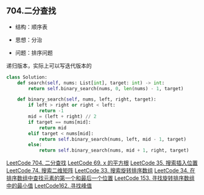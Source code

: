 ## 704.二分查找

- 结构：顺序表

- 思想：分治

- 问题：排序问题

递归版本，实际上可以写迭代版本的

```python
class Solution:
    def search(self, nums: List[int], target: int) -> int:
        return self.binary_search(nums, 0, len(nums) - 1, target)

    def binary_search(self, nums, left, right, target):
        if left > right or right < left:
            return -1
        mid = (left + right) // 2
        if target == nums[mid]:
            return mid
        elif target < nums[mid]:
            return self.binary_search(nums, left, mid - 1, target)
        else:
            return self.binary_search(nums, mid + 1, right, target)
```





[LeetCode 704. 二分查找](https://blog.csdn.net/UZDW_/article/details/142595875?spm=1001.2014.3001.5501)
[LeetCode 69. x 的平方根](https://blog.csdn.net/UZDW_/article/details/142593169?spm=1001.2014.3001.5501)
[LeetCode 35. 搜索插入位置](https://blog.csdn.net/UZDW_/article/details/142594407?spm=1001.2014.3001.5501)
[LeetCode 74. 搜索二维矩阵](https://blog.csdn.net/UZDW_/article/details/142594493?spm=1001.2014.3001.5501)
[LeetCode 33. 搜索旋转排序数组](https://blog.csdn.net/UZDW_/article/details/142594625?spm=1001.2014.3001.5501)
[LeetCode 34. 在排序数组中查找元素的第一个和最后一个位置](https://blog.csdn.net/UZDW_/article/details/142594696?spm=1001.2014.3001.5501)
[LeetCode 153. 寻找旋转排序数组中的最小值](https://blog.csdn.net/UZDW_/article/details/142594805?spm=1001.2014.3001.5501)
[LeetCode162. 寻找峰值](https://blog.csdn.net/UZDW_/article/details/142595116?spm=1001.2014.3001.5501)



